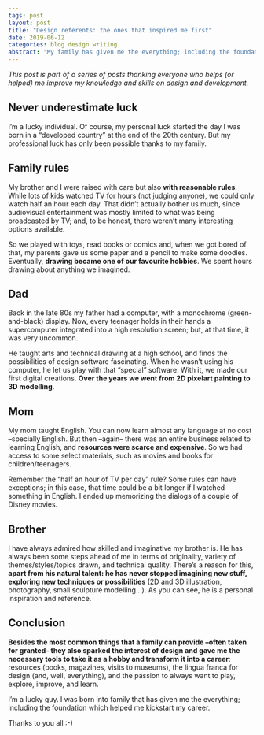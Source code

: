 ```yaml
---
tags: post
layout: post
title: "Design referents: the ones that inspired me first"
date: 2019-06-12
categories: blog design writing
abstract: "My family has given me the everything; including the foundation which helped me kickstart my career."
---
```


_This post is part of a series of posts thanking everyone who helps (or helped) me improve my knowledge and skills on design and development._

## Never underestimate luck

I’m a lucky individual. Of course, my personal luck started the day I was born in a “developed country” at the end of the 20th century. But my professional luck has only been possible thanks to my family.

## Family rules

My brother and I were raised with care but also **with reasonable rules**. While lots of kids watched TV for hours (not judging anyone), we could only watch half an hour each day. That didn’t actually bother us much, since audiovisual entertainment was mostly limited to what was being broadcasted by TV; and, to be honest, there weren’t many interesting options available.

So we played with toys, read books or comics and, when we got bored of that, my parents gave us some paper and a pencil to make some doodles. Eventually, **drawing became one of our favourite hobbies**. We spent hours drawing about anything we imagined.

## Dad

Back in the late 80s my father had a computer, with a monochrome (green-and-black) display. Now, every teenager holds in their hands a supercomputer integrated into a high resolution screen; but, at that time, it was very uncommon.

He taught arts and technical drawing at a high school, and finds the possibilities of design software fascinating. When he wasn’t using his computer, he let us play with that “special” software. With it, we made our first digital creations. **Over the years we went from 2D pixelart painting to 3D modelling**.

## Mom

My mom taught English. You can now learn almost any language at no cost –specially English. But then –again– there was an entire business related to learning English, and **resources were scarce and expensive**. So we had access to some select materials, such as movies and books for children/teenagers.

Remember the “half an hour of TV per day” rule? Some rules can have exceptions; in this case, that time could be a bit longer if I watched something in English. I ended up memorizing the dialogs of a couple of Disney movies.

## Brother

I have always admired how skilled and imaginative my brother is. He has always been some steps ahead of me in terms of originality, variety of themes/styles/topics drawn, and technical quality. There’s a reason for this, **apart from his natural talent: he has never stopped imagining new stuff, exploring new techniques or possibilities** (2D and 3D illustration, photography, small sculpture modelling…). As you can see, he is a personal inspiration and reference.

## Conclusion

**Besides the most common things that a family can provide –often taken for granted– they also sparked the interest of design and gave me the necessary tools to take it as a hobby and transform it into a career**: resources (books, magazines, visits to museums), the lingua franca for design (and, well, everything), and the passion to always want to play, explore, improve, and learn.

I’m a lucky guy. I was born into family that has given me the everything; including the foundation which helped me kickstart my career.

Thanks to you all :-)
